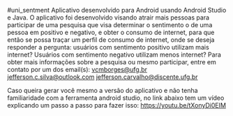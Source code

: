 #uni_sentment
Aplicativo desenvolvido para Android usando Android Studio e Java. 
O aplicativo foi desenvolvido visando atrair mais pessoas para participar de uma pesquisa que visa determinar o sentimento o de uma pessoa em positivo e negativo, 
e obter o consumo de internet, para que então se possa traçar um perfil de consumo de internet, onde se deseja responder a pergunta: usuários com sentimento positivo 
utilizam mais internet? Usuários com sentimento negativo utilizam menos internet?
Para obter mais informações sobre a pesquisa ou mesmo participar, entre em contato por um dos email(s):
vcmborges@ufg.br
jefferson.c.silva@outlook.com
jefferson.carvalho@discente.ufg.br


Caso queira gerar você mesmo a versão do aplicativo e não tenha familiaridade com a ferramenta android studio, no link abaixo tem um vídeo explicando um passo a passo para fazer isso:
https://youtu.be/tXonyDi0EIM
